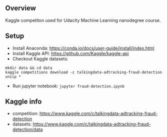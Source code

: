 ## Overview

Kaggle competiton used for Udacity Machine Learning nanodegree course.

## Setup

- Install Anaconda: https://conda.io/docs/user-guide/install/index.html
- Install Kaggle API: https://github.com/Kaggle/kaggle-api
- Checkout Kaggle datasets:
```
mkdir data && cd data
kaggle competitions download -c talkingdata-adtracking-fraud-detection
unzip *
```
- Run jupyter notebook: `jupyter fraud-detection.ipynb`

## Kaggle info

- competition: https://www.kaggle.com/c/talkingdata-adtracking-fraud-detection
- datasets: https://www.kaggle.com/c/talkingdata-adtracking-fraud-detection/data
